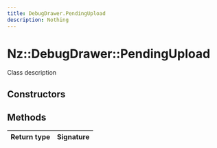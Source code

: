 ```yaml
---
title: DebugDrawer.PendingUpload
description: Nothing
---
```


# Nz::DebugDrawer::PendingUpload

Class description

## Constructors


## Methods

| Return type | Signature |
| ----------- | --------- |
